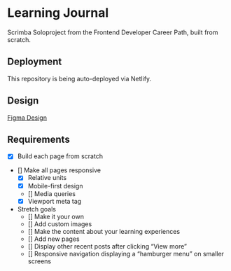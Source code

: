 # Learning Journal
Scrimba Soloproject from the Frontend Developer Career Path, built from scratch.

## Deployment
This repository is being auto-deployed via Netlify.

## Design
[Figma Design](https://www.figma.com/file/hE5klIn1AEQ9XWZWmurs7y/Learning-Journal%2FBlog)

## Requirements
* [x] Build each page from scratch 
* [] Make all pages responsive
	* [x] Relative units
	* [x] Mobile-first design
	* [] Media queries
	* [x] Viewport meta tag
* Stretch goals
	* [] Make it your own
	* [] Add custom images
	* [] Make the content about your learning experiences
	* [] Add new pages
	* [] Display other recent posts after clicking “View more”
	* [] Responsive navigation displaying a “hamburger menu” on smaller screens